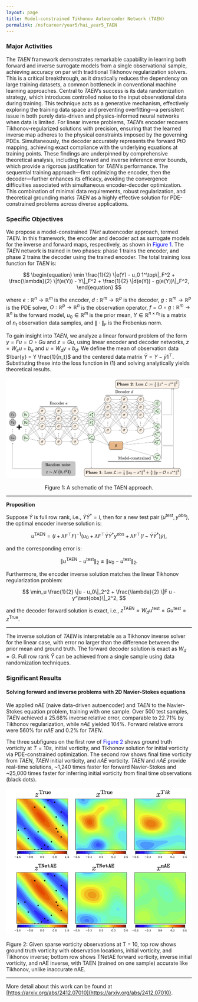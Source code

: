 ```yaml
---
layout: page
title: Model-constrained Tikhonov Autoencoder Network (TAEN)
permalink: /nsfcareer/year5/hai_year5_TAEN
---
```


### Major Activities

The *TAEN* framework demonstrates remarkable capability in learning both forward and inverse surrogate models from a single observational sample, achieving accuracy on par with traditional Tikhonov regularization solvers. This is a critical breakthrough, as it drastically reduces the dependency on large training datasets, a common bottleneck in conventional machine learning approaches. Central to *TAEN*’s success is its data randomization strategy, which introduces controlled noise to the input observational data during training. This technique acts as a generative mechanism, effectively exploring the training data space and preventing overfitting—a persistent issue in both purely data-driven and physics-informed neural networks when data is limited. For linear inverse problems, *TAEN*’s encoder recovers Tikhonov-regularized solutions with precision, ensuring that the learned inverse map adheres to the physical constraints imposed by the governing PDEs. Simultaneously, the decoder accurately represents the forward PtO mapping, achieving exact compliance with the underlying equations at training points. These findings are underpinned by comprehensive theoretical analysis, including forward and inverse inference error bounds, which provide a rigorous justification for *TAEN*’s performance. The sequential training approach—first optimizing the encoder, then the decoder—further enhances its efficacy, avoiding the convergence difficulties associated with simultaneous encoder-decoder optimization. This combination of minimal data requirements, robust regularization, and theoretical grounding marks *TAEN* as a highly effective solution for PDE-constrained problems across diverse applications.

### Specific Objectives

We propose a model-constrained *TNet* autoencoder approach, termed *TAEN*. In this framework, the encoder and decoder act as surrogate models for the inverse and forward maps, respectively, as shown in <span style="color:blue">Figure 1</span>. The *TAEN* network is trained in two phases: phase 1 trains the encoder, and phase 2 trains the decoder using the trained encoder. The total training loss function for *TAEN* is:

$$
\begin{equation}
\min \frac{1}{2} \|e(Y) - u_0 1^\top\|_F^2 + \frac{\lambda}{2} \|f(e(Y)) - Y\|_F^2 + \frac{1}{2} \|d(e(Y)) - g(e(Y))\|_F^2,
\end{equation}
$$

where $e: \mathbb{R}^n \to \mathbb{R}^m$ is the encoder, $d: \mathbb{R}^m \to \mathbb{R}^p$ is the decoder, $g: \mathbb{R}^m \to \mathbb{R}^p$ is the PDE solver, $O: \mathbb{R}^p \to \mathbb{R}^n$ is the observation operator, $f = O \circ g: \mathbb{R}^m \to \mathbb{R}^n$ is the forward model, $u_0 \in \mathbb{R}^m$ is the prior mean, $Y \in \mathbb{R}^{n \times n_t}$ is a matrix of $n_t$ observation data samples, and $\|\cdot\|_F$ is the Frobenius norm.

To gain insight into *TAEN*, we analyze a linear forward problem of the form $y = F u = O \circ G u$ and $z = G u$, using linear encoder and decoder networks, $z = W_e u + b_e$ and $u = W_d y + b_d$. We define the mean of observation data $\bar{y} = Y \frac{1}{n_t}$ and the centered data matrix $\bar{Y} = Y - \bar{y} 1^\top$. Substituting these into the loss function in (1) and solving analytically yields theoretical results.

![image](/assets/figures/hainguyen/year5/TAEN_1.png)

<div align="center">
Figure 1: A schematic of the TAEN approach.
</div>

---

**Proposition**

Suppose $\bar{Y}$ is full row rank, i.e., $\bar{Y} \bar{Y}^\dagger = I$, then for a new test pair $(u^\text{test}, y^\text{obs})$, the optimal encoder inverse solution is:

$$
u^{\text{TAEN}} = (I + \lambda F^\top F)^{-1} (u_0 + \lambda F^\top \bar{Y} \bar{Y}^\dagger y^\text{obs} + \lambda F^\top (I - \bar{Y} \bar{Y}^\dagger) \bar{y}),
$$

and the corresponding error is:

$$
\|u^{\text{TAEN}} - u^\text{test}\|_2 \le \|u_0 - u^\text{test}\|_2.
$$

Furthermore, the encoder inverse solution matches the linear Tikhonov regularization problem:

$$
\min_u \frac{1}{2} \|u - u_0\|_2^2 + \frac{\lambda}{2} \|F u - y^\text{obs}\|_2^2,
$$

and the decoder forward solution is exact, i.e., $z^{\text{TAEN}} = W_d u^\text{test} = G u^\text{test} = z^\text{True}$.

---

The inverse solution of *TAEN* is interpretable as a Tikhonov inverse solver for the linear case, with error no larger than the difference between the prior mean and ground truth. The forward decoder solution is exact as $W_d = G$. Full row rank $\bar{Y}$ can be achieved from a single sample using data randomization techniques.



### Significant Results
#### Solving forward and inverse problems with 2D Navier-Stokes equations

We applied *nAE* (naive data-driven autoencoder) and *TAEN* to the Navier-Stokes equation problem, training with one sample. Over 500 test samples, *TAEN* achieved a 25.68% inverse relative error, comparable to 22.71% by Tikhonov regularization, while *nAE* yielded 104%. Forward relative errors were 560% for *nAE* and 0.2% for *TAEN*.

The three subfigures on the first row of <span style="color:blue">Figure 2</span> shows ground truth vorticity at $T = 10s$, initial vorticity, and Tikhonov solution for initial vorticity via PDE-constrained optimization. The second row shows final time vorticity from *TAEN*, *TAEN* initial vorticity, and *nAE* vorticity. *TAEN* and *nAE* provide real-time solutions, ~1,240 times faster for forward Navier-Stokes and ~25,000 times faster for inferring initial vorticity from final time observations (black dots).

![image](/assets/figures/hainguyen/year5/TAEN_2.png)
<div   align                                       = "left">
Figure 2: Given sparse vorticity observations at T = 10, top row shows ground truth vorticity with observation locations, initial vorticity, and Tikhonov inverse; bottom row shows TNetAE forward vorticity, inverse initial vorticity, and nAE inverse, with TAEN (trained on one sample) accurate like Tikhonov, unlike inaccurate nAE.
</div>

---

More detail about this work can be found at [https://arxiv.org/abs/2412.07010](https://arxiv.org/abs/2412.07010).
<!-- Nguyen, Hai V., and Tan Bui-Thanh. "TAE: A Model-Constrained Tikhonov Autoencoder Approach for Forward and Inverse Problems." arXiv preprint arXiv:2412.07010 (2024). -->
